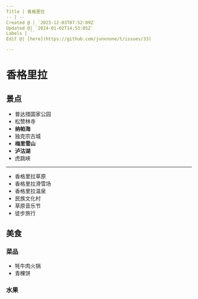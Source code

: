 ```yaml
---
Title | 香格里拉
-- | --
Created @ | `2023-12-03T07:52:09Z`
Updated @| `2024-01-02T14:53:05Z`
Labels | ``
Edit @| [here](https://github.com/junxnone/t/issues/33)

---
```

# 香格里拉


## 景点
- 普达措国家公园
- 松赞林寺
- **纳帕海**
- 独克宗古城
- **梅里雪山**
- **泸沽湖**
- 虎跳峡

----

- 香格里拉草原
- 香格里拉滑雪场
- 香格里拉温泉
- 民族文化村
- 草原音乐节
- 徒步旅行

## 美食
### 菜品
- 牦牛肉火锅
- 青稞饼

### 水果


